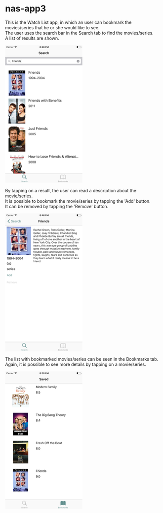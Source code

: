 # nas-app3
This is the Watch List app, in which an user can bookmark the movies/series that he or she would like to see.   
The user uses the search bar in the Search tab to find the movies/series.   
A list of results are shown.  

<img src="https://github.com/meltjh/nas-app3/raw/master/doc/search.png" width="250">  

By tapping on a result, the user can read a description about the movie/series.   
It is possible to bookmark the movie/series by tapping the 'Add' button.   
It can be removed by tapping the 'Remove' button.  

<img src="https://github.com/meltjh/nas-app3/raw/master/doc/add.png" width="250"> 

The list with bookmarked movies/series can be seen in the Bookmarks tab.  
Again, it is possible to see more details by tapping on a movie/series.  

<img src="https://github.com/meltjh/nas-app3/raw/master/doc/bookmarks.png" width="250">  
